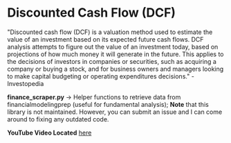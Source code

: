 # Discounted Cash Flow (DCF)

"Discounted cash flow (DCF) is a valuation method used to estimate the value of an investment based on its expected future cash flows. DCF analysis attempts to figure out the value of an investment today, based on projections of how much money it will generate in the future. This applies to the decisions of investors in companies or securities, such as acquiring a company or buying a stock, and for business owners and managers looking to make capital budgeting or operating expenditures decisions." - Investopedia

**finance_scraper.py** -> Helper functions to retrieve data from financialmodelingprep (useful for fundamental analysis); **Note** that this library is not maintained. However, you can submit an issue and I can come around to fixing any outdated code.

**YouTube Video Located** [here](https://youtu.be/AvstCw0_1Vw)

